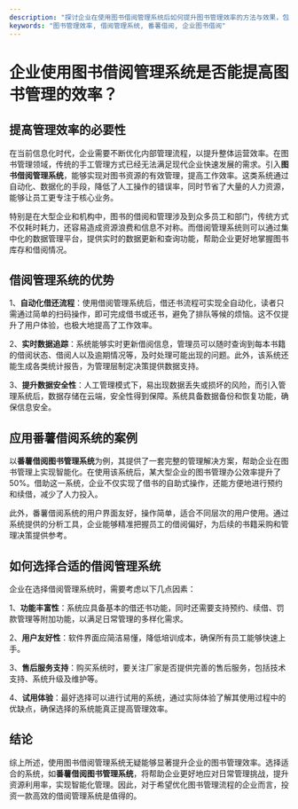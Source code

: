 ```yaml
---
description: "探讨企业在使用图书借阅管理系统后如何提升图书管理效率的方法与效果，包含番薯借阅图书管理系统的介绍。"
keywords: "图书管理效率, 借阅管理系统, 番薯借阅, 企业图书借阅"
---
```

# 企业使用图书借阅管理系统是否能提高图书管理的效率？

## 提高管理效率的必要性

在当前信息化时代，企业需要不断优化内部管理流程，以提升整体运营效率。在图书管理领域，传统的手工管理方式已经无法满足现代企业快速发展的需求。引入**图书借阅管理系统**，能够实现对图书资源的有效管理，提高工作效率。这类系统通过自动化、数据化的手段，降低了人工操作的错误率，同时节省了大量的人力资源，能够让员工更专注于核心业务。

特别是在大型企业和机构中，图书的借阅和管理涉及到众多员工和部门，传统方式不仅耗时耗力，还容易造成资源浪费和信息不对称。而借阅管理系统则可以通过集中化的数据管理平台，提供实时的数据更新和查询功能，帮助企业更好地掌握图书库存和借阅情况。

## 借阅管理系统的优势

1、**自动化借还流程**：使用借阅管理系统后，借还书流程可实现全自动化，读者只需通过简单的扫码操作，即可完成借书或还书，避免了排队等候的烦恼。这不仅提升了用户体验，也极大地提高了工作效率。

2、**实时数据追踪**：系统能够实时更新借阅信息，管理员可以随时查询到每本书籍的借阅状态、借阅人以及逾期情况等，及时处理可能出现的问题。此外，该系统还能生成各类统计报告，为管理层制定决策提供数据支持。

3、**提升数据安全性**：人工管理模式下，易出现数据丢失或损坏的风险，而引入管理系统后，数据存储在云端，安全性得到保障。系统具备数据备份和恢复功能，确保信息安全。

## 应用番薯借阅系统的案例

以**番薯借阅图书管理系统**为例，其提供了一套完整的管理解决方案，帮助企业在图书管理上实现智能化。在使用该系统后，某大型企业的图书管理办公效率提升了50%。借助这一系统，企业不仅实现了借书的自助式操作，还能方便地进行预约和续借，减少了人力投入。

此外，番薯借阅系统的用户界面友好，操作简单，适合不同层次的用户使用。通过系统提供的分析工具，企业能够精准把握员工的借阅偏好，为后续的书籍采购和管理决策提供参考。

## 如何选择合适的借阅管理系统

企业在选择借阅管理系统时，需要考虑以下几点因素：

1、**功能丰富性**：系统应具备基本的借还书功能，同时还需要支持预约、续借、罚款管理等附加功能，以满足日常管理的多样化需求。

2、**用户友好性**：软件界面应简洁易懂，降低培训成本，确保所有员工能够快速上手。

3、**售后服务支持**：购买系统时，要关注厂家是否提供完善的售后服务，包括技术支持、系统升级及维护等。

4、**试用体验**：最好选择可以进行试用的系统，通过实际体验了解其使用过程中的优缺点，确保选择的系统能真正提高管理效率。

## 结论

综上所述，使用图书借阅管理系统无疑能够显著提升企业的图书管理效率。选择适合的系统，如**番薯借阅图书管理系统**，将帮助企业更好地应对日常管理挑战，提升资源利用率，实现智能化管理。因此，对于希望优化图书管理流程的企业而言，投资一款高效的借阅管理系统是值得的。
